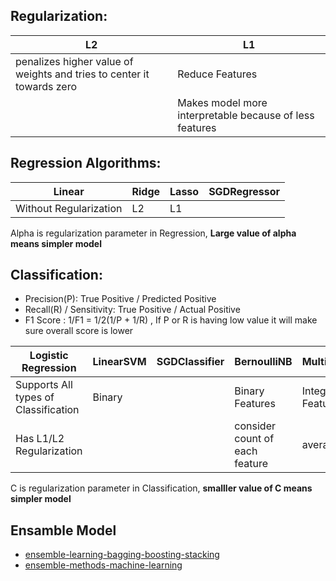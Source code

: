 
## Regularization:

| L2 | L1 |
| --- | --- |
| penalizes higher value of weights and tries to center it towards zero | Reduce Features |
| | Makes model more interpretable because of less features |

## Regression Algorithms:

| Linear | Ridge | Lasso | SGDRegressor |
| --- | --- | --- | --- | 
| Without Regularization | L2 | L1 | |

Alpha is regularization parameter in Regression, **Large value of alpha means simpler model**

## Classification:

* Precision(P): True Positive / Predicted Positive 
* Recall(R) / Sensitivity: True Positive / Actual Positive
* F1 Score : 1/F1 = 1/2(1/P + 1/R) , If P or R is having low value it will make sure overall score is lower

| Logistic Regression | LinearSVM | SGDClassifier | BernoulliNB | MultinomialNB | GaussianNB |
| --- | --- | --- | --- | --- | --- |
| Supports All types of Classification | Binary | | Binary Features | Integer Features | All type of features |
| Has L1/L2 Regularization | | | consider count of each feature| average | average as well as standard deviation |

C is regularization parameter in Classification, **smalller value of C means simpler model**

## Ensamble Model

* [ensemble-learning-bagging-boosting-stacking](https://www.kaggle.com/code/satishgunjal/ensemble-learning-bagging-boosting-stacking/notebook)
* [ensemble-methods-machine-learning](https://www.toptal.com/machine-learning/ensemble-methods-machine-learning#:~:text=Ensemble%20methods%20are%20techniques%20that,winning%20solutions%20used%20ensemble%20methods.)
